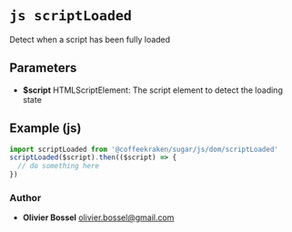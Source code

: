 


<!-- @namespace    sugar.js.dom -->
<!-- @name    scriptLoaded -->

# ```js scriptLoaded ```


Detect when a script has been fully loaded

## Parameters

- **$script**  HTMLScriptElement: The script element to detect the loading state



## Example (js)

```js
import scriptLoaded from '@coffeekraken/sugar/js/dom/scriptLoaded'
scriptLoaded($script).then(($script) => {
  // do something here
})
```


### Author
- **Olivier Bossel** <a href="mailto:olivier.bossel@gmail.com">olivier.bossel@gmail.com</a> 



